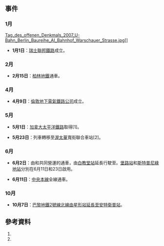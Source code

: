 ## 事件

### 1月

[Tag_des_offenen_Denkmals_2007_U-Bahn_Berlin_Baureihe_AI_Bahnhof_Warschauer_Strasse.jpg](https://zh.wikipedia.org/wiki/File:Tag_des_offenen_Denkmals_2007_U-Bahn_Berlin_Baureihe_AI_Bahnhof_Warschauer_Strasse.jpg "fig:Tag_des_offenen_Denkmals_2007_U-Bahn_Berlin_Baureihe_AI_Bahnhof_Warschauer_Strasse.jpg")\]\]

  - **1月1日**：[瑞士聯邦鐵路](../Page/瑞士聯邦鐵路.md "wikilink")成立。

### 2月

  - **2月15日**：[柏林地鐵](../Page/柏林地鐵.md "wikilink")通車。

### 4月

  - **4月9日**：[倫敦地下電氣鐵路公司](../Page/倫敦地下電氣鐵路公司.md "wikilink")成立。

### 5月

  - **5月1日**：[加拿大太平洋鐵路](../Page/加拿大太平洋鐵路.md "wikilink")取得\[1\]。

  - **5月23日**：列車轉移至[渥太華](../Page/渥太華.md "wikilink")寬街聯合車站\[2\]。

### 6月

  - **6月2日**：由和共同營運的通車，由[白教堂站](../Page/白教堂站.md "wikilink")延長行駛至。[堡路站](../Page/堡路站.md "wikilink")和[斯特普尼綠地站](../Page/斯特普尼綠地站.md "wikilink")分別在6月11日和23日啟用。

  - **6月11日**：[中央本線](../Page/中央本線.md "wikilink")全線通車。

### 10月

  - **10月7日**：[巴黎地鐵](../Page/巴黎地鐵.md "wikilink")[2號線北線由](../Page/巴黎地鐵2號線.md "wikilink")[星形站延長至](https://zh.wikipedia.org/wiki/夏爾·戴高樂-星形站 "wikilink")[安特衛普站](https://zh.wikipedia.org/wiki/安特衛普站 "wikilink")。

## 參考資料

1.

2.
